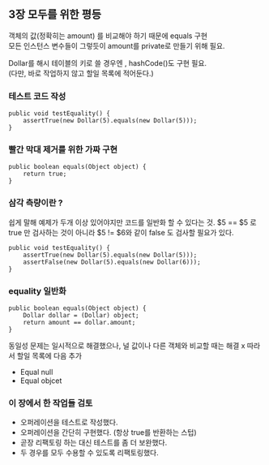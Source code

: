 ## 3장 모두를 위한 평등

객체의 값(정확히는 amount) 를 비교해야 하기 때문에 equals 구현  
모든 인스턴스 변수들이 그렇듯이 amount를 private로 만들기 위해 필요.

Dollar를 해시 테이블의 키로 쓸 경우엔 , hashCode()도 구현 필요.  
(다만, 바로 작업하지 않고 할일 목록에 적어둔다.)

### 테스트 코드 작성 

```
public void testEquality() {
	assertTrue(new Dollar(5).equals(new Dollar(5)));
}
```

### 빨간 막대 제거를 위한 가짜 구현

```
public boolean equals(Object object) {
	return true;
}
```

### 삼각 측량이란 ? 

쉽게 말해 예제가 두개 이상 있어야지만 코드를 일반화 할 수 있다는 것.
$5 == $5 로 true 만 검사하는 것이 아니라
$5 != $6와 같이 false 도 검사할 필요가 있다.

```
public void testEquality() {
	assertTrue(new Dollar(5).equals(new Dollar(5)));
    assertFalse(new Dollar(5).equals(new Dollar(6)));
}
```

### equality 일반화

```
public boolean equals(Object object) {
	Dollar dollar = (Dollar) object;
	return amount == dollar.amount;
}
```

동일성 문제는 일시적으로 해결했으나,
널 값이나 다른 객체와 비교할 때는 해결 x
따라서 할일 목록에 다음 추가

- Equal null
- Equal objcet

### 이 장에서 한 작업들 검토

- 오퍼레이션을 테스트로 작성했다.
- 오퍼레이션을 간단히 구현했다. (항상 true를 반환하는 스텁)
- 곧장 리팩토링 하는 대신 테스트를 좀 더 보완했다.
- 두 경우를 모두 수용할 수 있도록 리팩토링했다.
